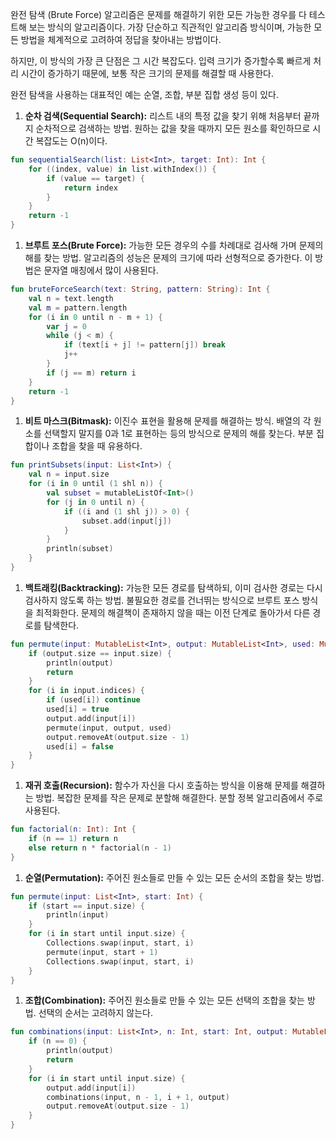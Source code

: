 완전 탐색 (Brute Force) 알고리즘은 문제를 해결하기 위한 모든 가능한 경우를 다 테스트해 보는 방식의 알고리즘이다. 가장 단순하고 직관적인 알고리즘 방식이며, 가능한 모든 방법을 체계적으로 고려하여 정답을 찾아내는 방법이다.

하지만, 이 방식의 가장 큰 단점은 그 시간 복잡도다. 입력 크기가 증가할수록 빠르게 처리 시간이 증가하기 때문에, 보통 작은 크기의 문제를 해결할 때 사용한다.

완전 탐색을 사용하는 대표적인 예는 순열, 조합, 부분 집합 생성 등이 있다.

1. **순차 검색(Sequential Search):** 리스트 내의 특정 값을 찾기 위해 처음부터 끝까지 순차적으로 검색하는 방법. 원하는 값을 찾을 때까지 모든 원소를 확인하므로 시간 복잡도는 O(n)이다.

```kotlin
fun sequentialSearch(list: List<Int>, target: Int): Int {
    for ((index, value) in list.withIndex()) {
        if (value == target) {
            return index
        }
    }
    return -1
}
```

1. **브루트 포스(Brute Force):** 가능한 모든 경우의 수를 차례대로 검사해 가며 문제의 해를 찾는 방법. 알고리즘의 성능은 문제의 크기에 따라 선형적으로 증가한다. 이 방법은 문자열 매칭에서 많이 사용된다.

```kotlin
fun bruteForceSearch(text: String, pattern: String): Int {
    val n = text.length
    val m = pattern.length
    for (i in 0 until n - m + 1) {
        var j = 0
        while (j < m) {
            if (text[i + j] != pattern[j]) break
            j++
        }
        if (j == m) return i
    }
    return -1
}
```

1. **비트 마스크(Bitmask):** 이진수 표현을 활용해 문제를 해결하는 방식. 배열의 각 원소를 선택할지 말지를 0과 1로 표현하는 등의 방식으로 문제의 해를 찾는다. 부분 집합이나 조합을 찾을 때 유용하다.

```kotlin
fun printSubsets(input: List<Int>) {
    val n = input.size
    for (i in 0 until (1 shl n)) {
        val subset = mutableListOf<Int>()
        for (j in 0 until n) {
            if ((i and (1 shl j)) > 0) {
                subset.add(input[j])
            }
        }
        println(subset)
    }
}
```

1. **백트래킹(Backtracking):** 가능한 모든 경로를 탐색하되, 이미 검사한 경로는 다시 검사하지 않도록 하는 방법. 불필요한 경로를 건너뛰는 방식으로 브루트 포스 방식을 최적화한다. 문제의 해결책이 존재하지 않을 때는 이전 단계로 돌아가서 다른 경로를 탐색한다.

```kotlin
fun permute(input: MutableList<Int>, output: MutableList<Int>, used: MutableList<Boolean>) {
    if (output.size == input.size) {
        println(output)
        return
    }
    for (i in input.indices) {
        if (used[i]) continue
        used[i] = true
        output.add(input[i])
        permute(input, output, used)
        output.removeAt(output.size - 1)
        used[i] = false
    }
}
```

1. **재귀 호출(Recursion):** 함수가 자신을 다시 호출하는 방식을 이용해 문제를 해결하는 방법. 복잡한 문제를 작은 문제로 분할해 해결한다. 분할 정복 알고리즘에서 주로 사용된다.

```kotlin
fun factorial(n: Int): Int {
    if (n == 1) return n
    else return n * factorial(n - 1)
}
```

1. **순열(Permutation):** 주어진 원소들로 만들 수 있는 모든 순서의 조합을 찾는 방법.

```kotlin
fun permute(input: List<Int>, start: Int) {
    if (start == input.size) {
        println(input)
    }
    for (i in start until input.size) {
        Collections.swap(input, start, i)
        permute(input, start + 1)
        Collections.swap(input, start, i)
    }
}
```

1. **조합(Combination):** 주어진 원소들로 만들 수 있는 모든 선택의 조합을 찾는 방법. 선택의 순서는 고려하지 않는다.

```kotlin
fun combinations(input: List<Int>, n: Int, start: Int, output: MutableList<Int>) {
    if (n == 0) {
        println(output)
        return
    }
    for (i in start until input.size) {
        output.add(input[i])
        combinations(input, n - 1, i + 1, output)
        output.removeAt(output.size - 1)
    }
}
```
